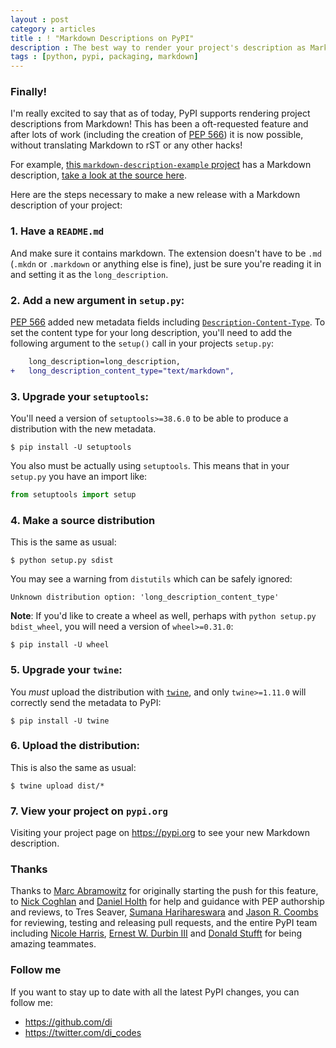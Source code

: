 ```yaml
---
layout : post
category : articles
title : ! "Markdown Descriptions on PyPI"
description : The best way to render your project's description as Markdown on PyPI
tags : [python, pypi, packaging, markdown]
---
```


### Finally!

I'm really excited to say that as of today, PyPI supports rendering project
descriptions from Markdown! This has been a oft-requested feature and after
lots of work (including the creation of [PEP
566](https://www.python.org/dev/peps/pep-0566/)) it is now possible, without
translating Markdown to rST or any other hacks!

For example, [this `markdown-description-example`
project](https://pypi.org/project/markdown-description-example/) has a Markdown
description, [take a look at the source
here](https://github.com/di/markdown-description-example).

Here are the steps necessary to make a new release with a Markdown description
of your project:

### 1. Have a `README.md`

And make sure it contains markdown. The extension doesn't have to be `.md`
(`.mkdn` or `.markdown` or anything else is fine), just be sure you're reading
it in and setting it as the `long_description`.

### 2. Add a new argument in `setup.py`:

[PEP 566](https://www.python.org/dev/peps/pep-0566/) added new metadata fields
including
[`Description-Content-Type`](https://packaging.python.org/specifications/core-metadata/#description-content-type-optional).
To set the content type for your long description, you'll need to add the
following argument to the `setup()` call in your projects `setup.py`:

```diff
    long_description=long_description,
+   long_description_content_type="text/markdown",
```

### 3. Upgrade your `setuptools`:

You'll need a version of `setuptools>=38.6.0` to be able to produce a
distribution with the new metadata.

```
$ pip install -U setuptools
```

You also must be actually using `setuptools`. This means that in your
`setup.py` you have an import like:

```python
from setuptools import setup
```

### 4. Make a source distribution

This is the same as usual:

```
$ python setup.py sdist
```

You may see a warning from `distutils` which can be safely ignored:

```
Unknown distribution option: 'long_description_content_type'
```

**Note**: If you'd like to create a wheel as well, perhaps with `python setup.py
bdist_wheel`, you will need a version of `wheel>=0.31.0`:

```
$ pip install -U wheel
```

### 5. Upgrade your `twine`:

You _must_ upload the distribution with
[`twine`](https://github.com/pypa/twine), and only `twine>=1.11.0` will
correctly send the metadata to PyPI:

```
$ pip install -U twine
```

### 6. Upload the distribution:

This is also the same as usual:

```
$ twine upload dist/*
```

### 7. View your project on `pypi.org`

Visiting your project page on <https://pypi.org> to see your new Markdown
description.

### Thanks

Thanks to [Marc Abramowitz](https://twitter.com/MSAbramo) for originally
starting the push for this feature, to [Nick
Coghlan](https://twitter.com/ncoghlan_dev) and [Daniel
Holth](https://twitter.com/dholth) for help and guidance with PEP authorship
and reviews, to Tres Seaver, [Sumana
Harihareswara](https://twitter.com/brainwane) and [Jason R.
Coombs](https://twitter.com/jaraco) for reviewing, testing and releasing pull
requests, and the entire PyPI team including [Nicole
Harris](https://twitter.com/nlhkabu), [Ernest W. Durbin
III](https://twitter.com/ewdurbin) and [Donald
Stufft](https://twitter.com/dstufft) for being amazing teammates.

### Follow me
If you want to stay up to date with all the latest PyPI changes, you can follow
me:

* <https://github.com/di>
* <https://twitter.com/di_codes>
